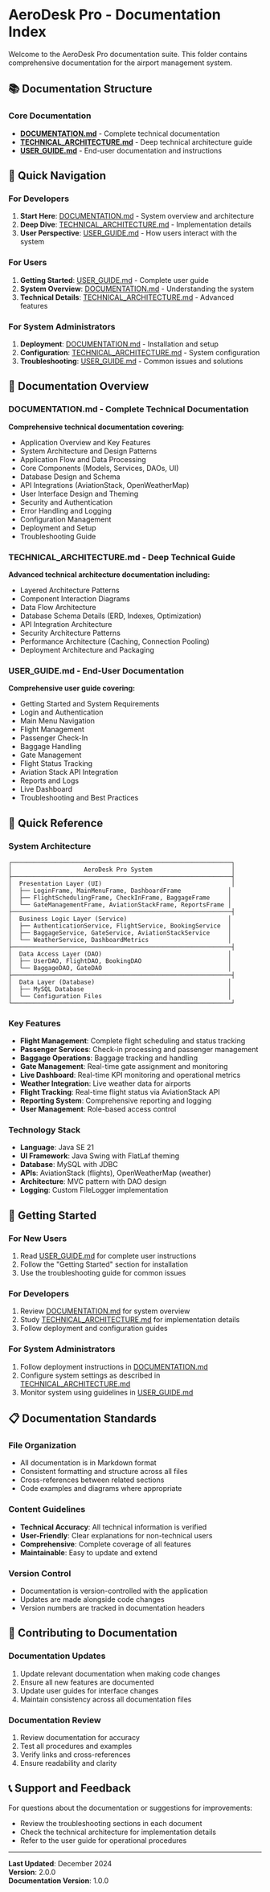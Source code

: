 # AeroDesk Pro - Documentation Index

Welcome to the AeroDesk Pro documentation suite. This folder contains comprehensive documentation for the airport management system.

## 📚 Documentation Structure

### **Core Documentation**
- **[DOCUMENTATION.md](./DOCUMENTATION.md)** - Complete technical documentation
- **[TECHNICAL_ARCHITECTURE.md](./TECHNICAL_ARCHITECTURE.md)** - Deep technical architecture guide
- **[USER_GUIDE.md](./USER_GUIDE.md)** - End-user documentation and instructions

## 🎯 Quick Navigation

### **For Developers**
1. **Start Here**: [DOCUMENTATION.md](./DOCUMENTATION.md) - System overview and architecture
2. **Deep Dive**: [TECHNICAL_ARCHITECTURE.md](./TECHNICAL_ARCHITECTURE.md) - Implementation details
3. **User Perspective**: [USER_GUIDE.md](./USER_GUIDE.md) - How users interact with the system

### **For Users**
1. **Getting Started**: [USER_GUIDE.md](./USER_GUIDE.md) - Complete user guide
2. **System Overview**: [DOCUMENTATION.md](./DOCUMENTATION.md) - Understanding the system
3. **Technical Details**: [TECHNICAL_ARCHITECTURE.md](./TECHNICAL_ARCHITECTURE.md) - Advanced features

### **For System Administrators**
1. **Deployment**: [DOCUMENTATION.md](./DOCUMENTATION.md#deployment--setup) - Installation and setup
2. **Configuration**: [TECHNICAL_ARCHITECTURE.md](./TECHNICAL_ARCHITECTURE.md#configuration-management) - System configuration
3. **Troubleshooting**: [USER_GUIDE.md](./USER_GUIDE.md#troubleshooting) - Common issues and solutions

## 📖 Documentation Overview

### **DOCUMENTATION.md** - Complete Technical Documentation
**Comprehensive technical documentation covering:**
- Application Overview and Key Features
- System Architecture and Design Patterns
- Application Flow and Data Processing
- Core Components (Models, Services, DAOs, UI)
- Database Design and Schema
- API Integrations (AviationStack, OpenWeatherMap)
- User Interface Design and Theming
- Security and Authentication
- Error Handling and Logging
- Configuration Management
- Deployment and Setup
- Troubleshooting Guide

### **TECHNICAL_ARCHITECTURE.md** - Deep Technical Guide
**Advanced technical architecture documentation including:**
- Layered Architecture Patterns
- Component Interaction Diagrams
- Data Flow Architecture
- Database Schema Details (ERD, Indexes, Optimization)
- API Integration Architecture
- Security Architecture Patterns
- Performance Architecture (Caching, Connection Pooling)
- Deployment Architecture and Packaging

### **USER_GUIDE.md** - End-User Documentation
**Comprehensive user guide covering:**
- Getting Started and System Requirements
- Login and Authentication
- Main Menu Navigation
- Flight Management
- Passenger Check-In
- Baggage Handling
- Gate Management
- Flight Status Tracking
- Aviation Stack API Integration
- Reports and Logs
- Live Dashboard
- Troubleshooting and Best Practices

## 🔗 Quick Reference

### **System Architecture**
```
┌─────────────────────────────────────────────────────────────┐
│                    AeroDesk Pro System                      │
├─────────────────────────────────────────────────────────────┤
│  Presentation Layer (UI)                                    │
│  ├── LoginFrame, MainMenuFrame, DashboardFrame             │
│  ├── FlightSchedulingFrame, CheckInFrame, BaggageFrame     │
│  └── GateManagementFrame, AviationStackFrame, ReportsFrame │
├─────────────────────────────────────────────────────────────┤
│  Business Logic Layer (Service)                            │
│  ├── AuthenticationService, FlightService, BookingService  │
│  ├── BaggageService, GateService, AviationStackService     │
│  └── WeatherService, DashboardMetrics                      │
├─────────────────────────────────────────────────────────────┤
│  Data Access Layer (DAO)                                   │
│  ├── UserDAO, FlightDAO, BookingDAO                        │
│  └── BaggageDAO, GateDAO                                   │
├─────────────────────────────────────────────────────────────┤
│  Data Layer (Database)                                     │
│  ├── MySQL Database                                        │
│  └── Configuration Files                                   │
└─────────────────────────────────────────────────────────────┘
```

### **Key Features**
- **Flight Management**: Complete flight scheduling and status tracking
- **Passenger Services**: Check-in processing and passenger management
- **Baggage Operations**: Baggage tracking and handling
- **Gate Management**: Real-time gate assignment and monitoring
- **Live Dashboard**: Real-time KPI monitoring and operational metrics
- **Weather Integration**: Live weather data for airports
- **Flight Tracking**: Real-time flight status via AviationStack API
- **Reporting System**: Comprehensive reporting and logging
- **User Management**: Role-based access control

### **Technology Stack**
- **Language**: Java SE 21
- **UI Framework**: Java Swing with FlatLaf theming
- **Database**: MySQL with JDBC
- **APIs**: AviationStack (flights), OpenWeatherMap (weather)
- **Architecture**: MVC pattern with DAO design
- **Logging**: Custom FileLogger implementation

## 🚀 Getting Started

### **For New Users**
1. Read [USER_GUIDE.md](./USER_GUIDE.md) for complete user instructions
2. Follow the "Getting Started" section for installation
3. Use the troubleshooting guide for common issues

### **For Developers**
1. Review [DOCUMENTATION.md](./DOCUMENTATION.md) for system overview
2. Study [TECHNICAL_ARCHITECTURE.md](./TECHNICAL_ARCHITECTURE.md) for implementation details
3. Follow deployment and configuration guides

### **For System Administrators**
1. Follow deployment instructions in [DOCUMENTATION.md](./DOCUMENTATION.md)
2. Configure system settings as described in [TECHNICAL_ARCHITECTURE.md](./TECHNICAL_ARCHITECTURE.md)
3. Monitor system using guidelines in [USER_GUIDE.md](./USER_GUIDE.md)

## 📋 Documentation Standards

### **File Organization**
- All documentation is in Markdown format
- Consistent formatting and structure across all files
- Cross-references between related sections
- Code examples and diagrams where appropriate

### **Content Guidelines**
- **Technical Accuracy**: All technical information is verified
- **User-Friendly**: Clear explanations for non-technical users
- **Comprehensive**: Complete coverage of all features
- **Maintainable**: Easy to update and extend

### **Version Control**
- Documentation is version-controlled with the application
- Updates are made alongside code changes
- Version numbers are tracked in documentation headers

## 🤝 Contributing to Documentation

### **Documentation Updates**
1. Update relevant documentation when making code changes
2. Ensure all new features are documented
3. Update user guides for interface changes
4. Maintain consistency across all documentation files

### **Documentation Review**
1. Review documentation for accuracy
2. Test all procedures and examples
3. Verify links and cross-references
4. Ensure readability and clarity

## 📞 Support and Feedback

For questions about the documentation or suggestions for improvements:
- Review the troubleshooting sections in each document
- Check the technical architecture for implementation details
- Refer to the user guide for operational procedures

---

**Last Updated**: December 2024  
**Version**: 2.0.0  
**Documentation Version**: 1.0.0 